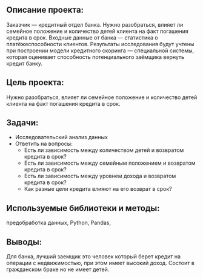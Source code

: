 ## Описание проекта: 

Заказчик — кредитный отдел банка. Нужно разобраться, влияет ли семейное положение и количество детей клиента на факт погашения кредита в срок. Входные данные от банка — статистика о платёжеспособности клиентов. Результаты исследования будут учтены при построении модели кредитного скоринга — специальной системы, которая оценивает способность потенциального заёмщика вернуть кредит банку.

## Цель проекта:

Нужно разобраться, влияет ли семейное положение и количество детей клиента на факт погашения кредита в срок.

## Задачи:

* Исследовательский анализ данных
* Ответить на вопросы:
   * Есть ли зависимость между количеством детей и возвратом кредита в срок?
   * Есть ли зависимость между семейным положением и возвратом кредита в срок?
   * Есть ли зависимость между уровнем дохода и возвратом кредита в срок?
   * Как разные цели кредита влияют на его возврат в срок?

## Используемые библиотеки и методы:

предобработка данных, 
Python, 
Pandas, 

## Выводы:

Для банка, лучший заемщик это человек который берет кредит на операции с недвижимостью, при этом имеет высокий доход. Состоит в гражданском браке но не имеет детей.
